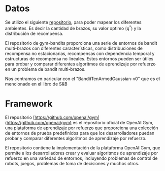 # Datos 

Se utilizo el siguiente [repositorio](https://github.com/JKCooper2/gym-bandits ), para poder mapear los diferentes ambientes. Es decir la cantidad de brazos, su valor optimo ($q^*$) y la distribución de recompensa.

El repositorio de gym-bandits proporciona una serie de entornos de bandit multi-brazos con diferentes características, como distribuciones de recompensa no estacionarias, recompensas con dependencia temporal y estructuras de recompensa no lineales. Estos entornos pueden ser útiles para probar y comparar diferentes algoritmos de aprendizaje por refuerzo en un problema de bandit multi-brazos.

Nos centramos en paricular con el "BanditTenArmedGaussian-v0" que es el mencionado en el libro de S&B

# Framework

El repositorio [https://github.com/openai/gym](https://github.com/openai/gym) es el repositorio oficial de OpenAI Gym, una plataforma de aprendizaje por refuerzo que proporciona una colección de entornos de prueba predefinidos para que los desarrolladores puedan probar y comparar diferentes algoritmos de aprendizaje por refuerzo.

El repositorio contiene la implementación de la plataforma OpenAI Gym, que permite a los desarrolladores crear y evaluar algoritmos de aprendizaje por refuerzo en una variedad de entornos, incluyendo problemas de control de robots, juegos, problemas de toma de decisiones y muchos otros.

